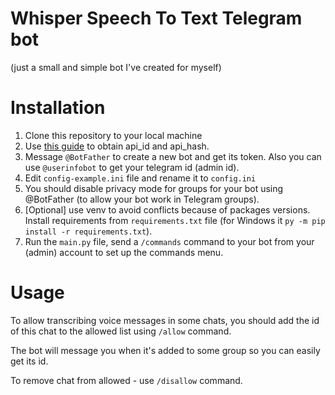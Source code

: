 # Whisper Speech To Text Telegram bot
(just a small and simple bot I've created for myself)

# Installation
1. Clone this repository to your local machine
2. Use [this guide](https://docs.pyrogram.org/intro/quickstart) to obtain api_id and api_hash.
3. Message `@BotFather` to create a new bot and get its token. Also you can use `@userinfobot` to get your telegram id (admin id).
4. Edit `config-example.ini` file and rename it to `config.ini`
5. You should disable privacy mode for groups for your bot using @BotFather (to allow your bot work in Telegram groups).
6. [Optional] use venv to avoid conflicts because of packages versions. Install requirements from `requirements.txt` file (for Windows it `py -m pip install -r requirements.txt`).
7. Run the `main.py` file, send a `/commands` command to your bot from your (admin) account to set up the commands menu.

# Usage
To allow transcribing voice messages in some chats, you should add the id of this chat to the allowed list using `/allow` command. 

The bot will message you when it's added to some group so you can easily get its id.

To remove chat from allowed - use `/disallow` command.
